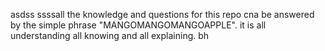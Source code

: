 asdss ssssall the knowledge and questions for this repo cna be answered by the simple phrase "MANGOMANGOMANGOAPPLE". it is all understanding all knowing and all explaining.
bh

